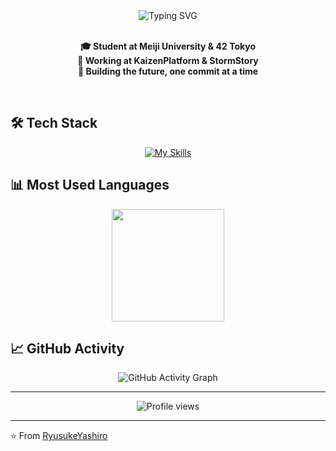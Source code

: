 <div align="center">
  <img src="https://readme-typing-svg.herokuapp.com?font=Fira+Code&weight=600&size=32&duration=2000&pause=1000&color=16A085&center=true&vCenter=true&width=600&lines=Hi+there!+%F0%9F%91%8B;I'm+RyusukeYashiro" alt="Typing SVG" />
</div>

<br/>

<div align="center">
  
**🎓 Student at Meiji University & 42 Tokyo**  
**💼 Working at KaizenPlatform & StormStory**  
**🚀 Building the future, one commit at a time**

</div>

<br/>

## 🛠️ Tech Stack

<div align="center">

[![My Skills](https://skillicons.dev/icons?i=js,ts,python,go,c,cpp,react,nextjs,nodejs,express,jquery,flutter,flask,postgresql,mysql,docker,aws,supabase,git&theme=dark)](https://skillicons.dev)

</div>

## 📊 Most Used Languages

<div align="center">
  <img height="180em" src="https://github-readme-stats.vercel.app/api/top-langs/?username=RyusukeYashiro&layout=compact&langs_count=8&theme=dark&hide_border=true&card_width=400&bg_color=0d1117&title_color=16A085&text_color=c9d1d9&icon_color=16A085"/>
</div>

## 📈 GitHub Activity

<div align="center">
  <img src="https://github-readme-activity-graph.vercel.app/graph?username=RyusukeYashiro&theme=github-compact&hide_border=true&area=true&color=16A085&point=16A085&line=16A085" alt="GitHub Activity Graph" />
</div>

---

<div align="center">
  <img src="https://komarev.com/ghpvc/?username=RyusukeYashiro&color=16A085&style=flat-square&label=Profile+Views" alt="Profile views" />
</div>

---

⭐️ From [RyusukeYashiro](https://github.com/RyusukeYashiro)
